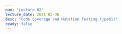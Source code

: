 ```yaml
---
num: "Lecture 02"
lecture_date: 2021-03-30
desc: "Code Coverage and Mutation Testing (jpa01)"
ready: false
---
```



